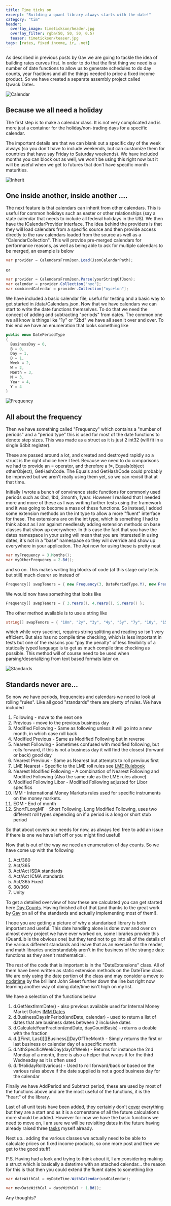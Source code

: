 ```yaml
---
title: Time ticks on
excerpt: "Building a quant library always starts with the date!"
category: "tim"
header:
  overlay_image: timetickson/header.jpg
  overlay_filter: rgba(50, 50, 50, 0.5)
  teaser: timetickson/teaser.jpg
tags: [rates, fixed income, ir, .net]
---
```


As described in previous posts by Gav we are going to tackle the idea of building rates curves first.
In order to do that the first thing we need is a number of date functions to allow us to generate
schedules to do day counts, year fractions and all the things needed to price a fixed income product.
So we have created a separate assembly project called Qwack.Dates.

![Calendar](/images/timetickson/calendar.jpg)

## Because we all need a holiday

The first step is to make a calendar class. It is not very complicated and is more just a container for the holiday/non-trading days for a specific
calendar. 

The important details are that we can blank out a specific day of the week always (so you don't have to 
include weekends, but can customize them for countries that have say Friday to Saturday weekends). We have included
months you can block out as well, we won't be using this right now but it will be useful when we get to futures that
don't have specific month maturities.

![Inherit](/images/timetickson/inherit.jpg)

## One inside another, inside another ....

The next feature is that calendars can inherit from other calendars. This is useful for common holidays such as easter
or other relationships (say a state calendar that needs to include all federal holidays in the US). We then have the 
ICalendarProvider interface. The idea behind the providers is that they will load calendars from a specific source and then
provide access directly to the raw calendars loaded from the source as well as a "CalendarCollection". This will provide 
pre-merged calendars for performance reasons, as well as being able to ask for multiple calendars to be merged, 
an example is below

``` csharp
var provider = CalendarsFromJson.Load(JsonCalendarPath);
```

or

``` csharp
var provider = CalendarsFromJson.Parse(yourStringOfJson);
var calendar = provider.Collection["nyc"];
var combinedCalendar = provider.Collection["nyc+lon"];
```

We have included a basic calendar file, useful for testing and a basic way to get started in /data/Calendars.json.
Now that we have calendars we can start to write the date functions themselves. To do that we need the concept of adding and 
subtracting "periods" from dates. The common one we all know is things like "1y" or "2bd" we have all seen it over and over.
To this end we have an enumeration that looks something like

``` csharp
public enum DatePeriodType
{
  BusinessDay = 0,
  B = 0,
  Day = 1,
  D = 1,
  Week = 2,
  W = 2,
  Month = 3,
  M = 3,
  Year = 4,
  Y = 4
}
```

![Frequency](/images/timetickson/frequency.jpg)

## All about the frequency

Then we have something called "Frequency" which contains a 
"number of periods" and a "period type"
this is used for most of the date functions to denote step sizes. This was made as a struct as it is just 2 int32 
(will fit in a single 64bit register). 

These are passed around a lot, and created and destroyed rapidly so a struct is 
the right choice here I feel. Because we need to do comparisons we had to provide an = operator, and therefore a !=, 
Equals(object otherObject), GetHashCode. The Equals and GetHashCode could probably be improved but we aren't really
using them yet, so we can revisit that at that time.

Initially I wrote a bunch of convinence static functions for commonly used periods such as 0bd, 1bd, 3month, 1year. 
However I realised that I needed more and more of these as I was writing further tests using the framework and it was 
going to become a mass of these functions. So instead, I added some extension methods on the int type to allow a more 
"fluent" interface for these. The extensions are on the int type, which is something I had to think
about as I am against needlessly adding extension methods on base classes that show up everywhere. In this case the fact 
that you have the dates namespace in your using will mean that you are interested in using dates, it's not in a "base" 
namespace so they will override and show up everywhere in your application. The Api now for using these is pretty neat

``` csharp
var myFrequency = 3.Months();
var myOtherFrequency = 2.Bd();
```

and so on. This makes writing big blocks of code (at this stage only tests but still) much clearer so instead of

``` csharp
Frequency[] swapTenors = { new Frequency(3, DatePeriodType.Y), new Frequency(4, DatePeriodType.Y), new Frequency(5, DatePeriodType.Y) };
```
We would now have something that looks like

``` csharp
Frequency[] swapTenors = { 3.Years(), 4.Years(), 5.Years() };  
```

The other method available is to use a string like

``` csharp
string[] swapTenors = { "18m", "2y", "3y", "4y", "5y", "7y", "10y", "15y", "20y" };
```
which while very succinct, requires string splitting and reading so isn't very efficient. But also has no compile time 
checking, which is less important in tests but one of the reasons you "pay the penalty" of less flexibility of a statically 
typed language is to get as much compile time checking as possible.
This method will of course need to be used when parsing/deserializing from text based formats later on.

![Standards](/images/timetickson/standards.jpg)

## Standards never are...

So now we have periods, frequencies and calendars we need to look at rolling "rules". Like all good "standards" there 
are plenty of rules. We have included

1. Following - move to the next one
2. Previous - move to the previous business day
3. Modified Following - Same as following unless it will go into a new month, in which case roll back
4. Modified Previous - Same as Modified Following but in reverse
5. Nearest Following - Sometimes confused with modified following, but rolls forward, if this is not a business day it will find the closest (forward or back) good day
6. Nearest Previous - Same as Nearest but attempts to roll previous first
7. LME Nearest - Specific to the LME roll rules see [LME Rulebook](https://www.lme.com/~/media/Files/Regulation/Rulebook/Part%204%20-%20Contract%20regulations.pdf)
8. Nearest Modified Following - A combination of Nearest Following and Modified Following (Also the same rule as the LME rules above)
9. Modified Following Libor - Modified Following adjusted for Libor specifics
10. IMM - International Money Markets rules used for specific instruments on the money markets.
11. EOM - End of month
12. ShortFLongMF - Short Following, Long Modified Following, uses two different roll types depending on if a period is a long or short stub period

So that about covers our needs for now, as always feel free to add an issue if there is one we have left off or you might 
find useful!

Now that is out of the way we need an enumeration of day counts. So we have come up with the following

1. Act/360
2. Act/365
3. Act/Act ISDA standards
4. Act/Act ICMA standards
5. Act/365 Fixed
6. 30/360 
7. Unity

To get a detailed overview of how these are calculated you can get started here 
[Day Counts](https://wiki.treasurers.org/wiki/Day_count_conventions). Having finished all of that (and thanks to the great 
work by [Gav](https://cetus.io/gav/) on all of the standards and actually implementing most of them!). 

I hope you are getting a picture of why a standarised library is both important and useful. 
This date handling alone is done over and over on almost every project we have ever worked on, some libraries provide 
this (QuantLib is the obvious one) but they tend not to go into all of the details of the various different standards 
and leave that as an exercise for the reader, and math libraries understandably aren't in the business of the strange 
date functions as they aren't mathematical.

The rest of the code that is important is in the "DateExtensions" class. All of them have been written as static 
extension methods on the DateTime class. We are only using the date portion of the class and may consider a move to 
[nodatime](http://nodatime.org/) by the brilliant John Skeet further down the line but right now learning another way of 
doing date/time isn't high on my list.

We have a selection of the functions below

1. d.GetNextImmDate() - also previous available used for Internal Money Market Dates [IMM Dates](https://en.wikipedia.org/wiki/IMM_dates)
2. d.BusinessDaysInPeriod(endDate, calendar) - used to return a list of dates that are business dates between 2 inclusive dates
3. d.CalculateYearFraction(endDate, dayCountBasis) - returns a double with the fraction
4. d.[[First, Last]][[Business]]DayOfTheMonth - Simply returns the first or last business or calendar day of a specific month.
5. d.NthSpecificWeekDay(dayOfWeek) - Returns for instance the 2nd Monday of a month, there is also a helper that wraps it for the third Wednesday as it is often used
6. d.IfHolidayRoll(various) - Used to roll forward/back or based on the various rules above if the date supplied is not a good business day for the calendar

Finally we have AddPeriod and Subtract period, these are used by most of the functions above and are the most useful of 
the functions, it is the "heart" of the library.

Last of all unit tests have been added, they certainly don't [cover](https://coveralls.io/builds/8790953) everything but 
they are a start and as it is a cornerstone of all the future calculations more should be added. However for now we have 
the basic functions we need to move on, I am sure we will be revisiting dates in the future having already raised three 
[tasks](https://github.com/cetusfinance/qwack/labels/DateFunctions) myself already.

Next up.. adding the various classes we actually need to be able to calculate prices on fixed income products, so one 
more post and then we get to the good stuff!   

P.S. Having had a look and trying to think about it, I am considering making a struct which is basically a datetime with an 
attached calendar... the reason for this is that then you could extend the fluent dates to something like

``` csharp
var dateWithCal = myDateTime.WithCalendar(usdCalendar);

var newDateWithCal = dateWithCal + 1.Bd();
```

Any thoughts?
